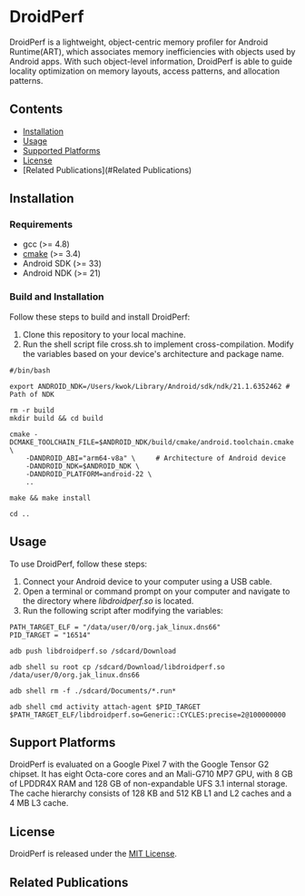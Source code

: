 # DroidPerf

DroidPerf is a lightweight, object-centric memory profiler for Android Runtime(ART), which associates memory
inefficiencies with objects used by Android apps. With such object-level information, DroidPerf is able to guide locality optimization on memory layouts, access patterns, and allocation patterns.


## Contents

- [Installation](#installation)
- [Usage](#usage)
- [Supported Platforms](#support-platforms)
- [License](#license)
- [Related Publications](#Related Publications)

## Installation

### Requirements

- gcc (>= 4.8)
- [cmake](https://cmake.org/download/) (>= 3.4)
- Android SDK (>= 33)
- Android NDK (>= 21)


### Build and Installation


Follow these steps to build and install DroidPerf:

1. Clone this repository to your local machine.
2. Run the shell script file cross.sh to implement cross-compilation. Modify the variables based on your device's architecture and package name.

```shell
#/bin/bash

export ANDROID_NDK=/Users/kwok/Library/Android/sdk/ndk/21.1.6352462 # Path of NDK

rm -r build
mkdir build && cd build

cmake -DCMAKE_TOOLCHAIN_FILE=$ANDROID_NDK/build/cmake/android.toolchain.cmake \
	-DANDROID_ABI="arm64-v8a" \     # Architecture of Android device
	-DANDROID_NDK=$ANDROID_NDK \
	-DANDROID_PLATFORM=android-22 \
	..

make && make install

cd ..

```

## Usage

To use DroidPerf, follow these steps:

1. Connect your Android device to your computer using a USB cable.
2. Open a terminal or command prompt on your computer and navigate to the directory where *libdroidperf.so* is located.
3. Run the following script after modifying the variables:

```shell
PATH_TARGET_ELF = "/data/user/0/org.jak_linux.dns66"
PID_TARGET = "16514"

adb push libdroidperf.so /sdcard/Download

adb shell su root cp /sdcard/Download/libdroidperf.so /data/user/0/org.jak_linux.dns66

adb shell rm -f ./sdcard/Documents/*.run*

adb shell cmd activity attach-agent $PID_TARGET $PATH_TARGET_ELF/libdroidperf.so=Generic::CYCLES:precise=2@100000000
```

## Support Platforms

DroidPerf is evaluated on a Google Pixel 7 with the Google Tensor G2 chipset. It has eight Octa-core cores and an Mali-G710 MP7 GPU, with 8 GB of LPDDR4X RAM and 128 GB of non-expandable UFS 3.1 internal storage. The cache hierarchy consists of 128 KB and 512 KB L1 and L2 caches and a 4 MB L3 cache.




## License

DroidPerf is released under the [MIT License](http://www.opensource.org/licenses/MIT).

## Related Publications
